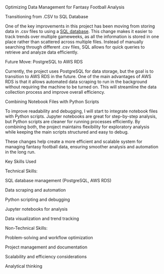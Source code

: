 Optimizing Data Management for Fantasy Football Analysis

Transitioning from .CSV to SQL Database

One of the key improvements in this project has been moving from storing data in .csv files to using a [SQL database](SQL_database.png). This change makes it easier to track trends over multiple gameweeks, as all the information is stored in one place rather than scattered across multiple files. Instead of manually searching through different .csv files, SQL allows for quick queries to retrieve and analyze data efficiently.

Future Move: PostgreSQL to AWS RDS

Currently, the project uses PostgreSQL for data storage, but the goal is to transition to AWS RDS in the future. One of the main advantages of AWS RDS is that it allows automated data scraping to run in the background without requiring the machine to be turned on. This will streamline the data collection process and improve overall efficiency.

Combining Notebook Files with Python Scripts

To improve readability and debugging, I will start to integrate notebook files with Python scripts. Jupyter notebooks are great for step-by-step analysis, but Python scripts are cleaner for running processes efficiently. By combining both, the project maintains flexibility for exploratory analysis while keeping the main scripts structured and easy to debug.

These changes help create a more efficient and scalable system for managing fantasy football data, ensuring smoother analysis and automation in the long run.

Key Skills Used

Technical Skills:

SQL database management (PostgreSQL, AWS RDS)

Data scraping and automation

Python scripting and debugging

Jupyter notebooks for analysis

Data visualization and trend tracking

Non-Technical Skills:

Problem-solving and workflow optimization

Project management and documentation

Scalability and efficiency considerations

Analytical thinking

